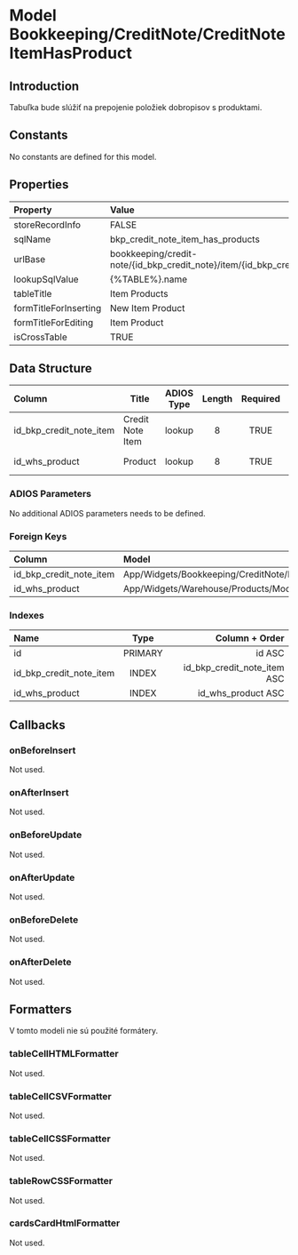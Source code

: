 # Model Bookkeeping/CreditNote/CreditNoteItemHasProduct

## Introduction

Tabuľka bude slúžiť na prepojenie položiek dobropisov s produktami.

## Constants

No constants are defined for this model.

## Properties

| Property              | Value                                                                               |
| :-------------------- | :---------------------------------------------------------------------------------- |
| storeRecordInfo       | FALSE                                                                               |
| sqlName               | bkp_credit_note_item_has_products                                                   |
| urlBase               | bookkeeping/credit-note/{id_bkp_credit_note}/item/{id_bkp_credit_note_item}/product |
| lookupSqlValue        | {%TABLE%}.name                                                                      |
| tableTitle            | Item Products                                                                       |
| formTitleForInserting | New Item Product                                                                    |
| formTitleForEditing   | Item Product                                                                        |
| isCrossTable          | TRUE                                                                                |

## Data Structure

| Column                  | Title            | ADIOS Type | Length | Required | Notes                                      |
| :---------------------- | ---------------- | :--------: | :----: | :------: | :----------------------------------------- |
| id_bkp_credit_note_item | Credit Note Item |   lookup   |   8    |   TRUE   | ID položky dobropisu                       |
| id_whs_product          | Product          |   lookup   |   8    |   TRUE   | ID produktu                                |

### ADIOS Parameters

No additional ADIOS parameters needs to be defined.

### Foreign Keys

| Column                  | Model                                                    | Relation | OnUpdate | OnDelete |
| :---------------------- | :------------------------------------------------------- | :------: | -------- | -------- |
| id_bkp_credit_note_item | App/Widgets/Bookkeeping/CreditNote/Models/CreditNoteItem |   1:N    | Cascade  | Cascade  |
| id_whs_product          | App/Widgets/Warehouse/Products/Models/Product            |   1:N    | Cascade  | Restrict |

### Indexes

| Name                    |  Type   |              Column + Order |
| :---------------------- | :-----: | --------------------------: |
| id                      | PRIMARY |                      id ASC |
| id_bkp_credit_note_item |  INDEX  | id_bkp_credit_note_item ASC |
| id_whs_product          |  INDEX  |          id_whs_product ASC |

## Callbacks

### onBeforeInsert

Not used.

### onAfterInsert

Not used.

### onBeforeUpdate

Not used.

### onAfterUpdate

Not used.

### onBeforeDelete

Not used.

### onAfterDelete

Not used.

## Formatters

V tomto modeli nie sú použité formátery.

### tableCellHTMLFormatter

Not used.

### tableCellCSVFormatter

Not used.

### tableCellCSSFormatter

Not used.

### tableRowCSSFormatter

Not used.

### cardsCardHtmlFormatter

Not used.
